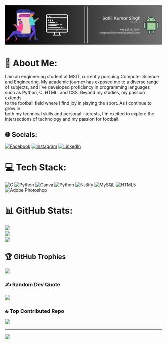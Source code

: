 ![logo](https://github.com/Savi-07/Savi-07/blob/main/linkedInBG.jpg)

# 💫 About Me:
I am an engineering student at MSIT, currently pursuing Computer Science<br>and Engineering. My academic journey has exposed me to a diverse range<br>of subjects, and I've developed proficiency in programming languages<br>such as Python, C, HTML, and CSS. Beyond my studies, my passion extends<br>to the football field where I find joy in playing the sport. As I continue to grow in<br>both my technical skills and personal interests, I'm excited to explore the<br>intersections of technology and my passion for football.


## 🌐 Socials:
[![Facebook](https://img.shields.io/badge/Facebook-%231877F2.svg?logo=Facebook&logoColor=white)](https://www.facebook.com/profile.php?id=100068791870886) [![Instagram](https://img.shields.io/badge/Instagram-%23E4405F.svg?logo=Instagram&logoColor=white)](https://www.instagram.com/sahilkumarsingh_07) [![LinkedIn](https://img.shields.io/badge/LinkedIn-%230077B5.svg?logo=linkedin&logoColor=white)](https://www.linkedin.com/in/sahil-kumar-singh-664549244) 

# 💻 Tech Stack:
![C](https://img.shields.io/badge/c-%2300599C.svg?style=for-the-badge&logo=c&logoColor=white) ![Python](https://img.shields.io/badge/python-3670A0?style=for-the-badge&logo=python&logoColor=ffdd54) ![Canva](https://img.shields.io/badge/Canva-%2300C4CC.svg?style=for-the-badge&logo=Canva&logoColor=white) ![Python](https://img.shields.io/badge/python-3670A0?style=for-the-badge&logo=python&logoColor=ffdd54) ![Netlify](https://img.shields.io/badge/netlify-%23000000.svg?style=for-the-badge&logo=netlify&logoColor=#00C7B7) ![MySQL](https://img.shields.io/badge/mysql-%2300f.svg?style=for-the-badge&logo=mysql&logoColor=white) ![HTML5](https://img.shields.io/badge/html5-%23E34F26.svg?style=for-the-badge&logo=html5&logoColor=white) ![Adobe Photoshop](https://img.shields.io/badge/adobephotoshop-%2331A8FF.svg?style=for-the-badge&logo=adobephotoshop&logoColor=white)
# 📊 GitHub Stats:
![](https://github-readme-stats.vercel.app/api?username=Savi-07&theme=dark&hide_border=false&include_all_commits=false&count_private=false)<br/>
![](https://github-readme-streak-stats.herokuapp.com/?user=Savi-07&theme=dark&hide_border=false)<br/>
![](https://github-readme-stats.vercel.app/api/top-langs/?username=Savi-07&theme=dark&hide_border=false&include_all_commits=false&count_private=false&layout=compact)

## 🏆 GitHub Trophies
![](https://github-profile-trophy.vercel.app/?username=Savi-07&theme=radical&no-frame=false&no-bg=true&margin-w=4)

### ✍️ Random Dev Quote
![](https://quotes-github-readme.vercel.app/api?type=horizontal&theme=radical)

### 🔝 Top Contributed Repo
![](https://github-contributor-stats.vercel.app/api?username=Savi-07&limit=5&theme=dark&combine_all_yearly_contributions=true)

---
[![](https://visitcount.itsvg.in/api?id=Savi-07&icon=0&color=0)](https://visitcount.itsvg.in)

<!-- Proudly created with GPRM ( https://gprm.itsvg.in ) -->
